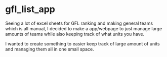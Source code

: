 # gfl_list_app
Seeing a lot of excel sheets for GFL ranking and making general teams which is all manual, I decided to make a app/webpage to just manage large amounts of teams while also keeping track of what units you have. 

I wanted to create something to easier keep track of large amount of units and managing them all in one small space. 
